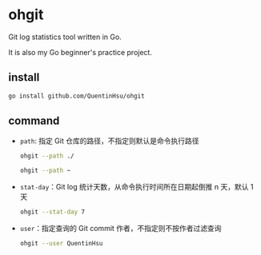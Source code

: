 # ohgit

Git log statistics tool written in Go.

It is also my Go beginner's practice project.

## install

```zsh
go install github.com/QuentinHsu/ohgit
```

## command

- `path`: 指定 Git 仓库的路径，不指定则默认是命令执行路径

  ```zsh
  ohgit --path ./

  ohgit --path ~
  ```

- `stat-day`：Git log 统计天数，从命令执行时间所在日期起倒推 n 天，默认 1 天

  ```zsh
  ohgit --stat-day 7
  ```

- `user`：指定查询的 Git commit 作者，不指定则不按作者过滤查询

  ```zsh
  ohgit --user QuentinHsu
  ```
